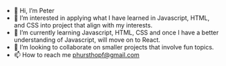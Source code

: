 - 👋 Hi, I’m Peter
- 👀 I’m interested in applying what I have learned in Javascript, HTML, and CSS into project that align with my interests.
- 🌱 I’m currently learning Javascript, HTML, CSS and once I have a better understanding of Javascript, will move on to React.
- 💞️ I’m looking to collaborate on smaller projects that involve fun topics.
- 📫 How to reach me phursthopf@gmail.com

<!---
PeterHurstHopf/PeterHurstHopf is a ✨ special ✨ repository because its `README.md` (this file) appears on your GitHub profile.
You can click the Preview link to take a look at your changes.
--->

